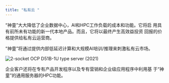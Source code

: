 ```yaml
---
title: "私有云 "
---
```

“神童”大大降低了企业数据中心，AI和HPC工作负载的成本和功能。它将启 用具有前所未有功能的新一代本地产品。而且，它将以最终产生高效益投资 回报的价格提供给私有云运营商。

“神童”将通过提供内部低延迟计算和大规模AI培训/推理来刺激私有云市场。

![2-socket OCP D51B-1U type server (2021)](https://www.tachyum.com/assets/img/2-socket-cn.jpg "2-socket OCP D51B-1U type server (2021)")

企业客户还将在专有产品开发程序以及专有营销和企业级应用程序中利用基 于“神童”的通用服务器的HPC功能。
